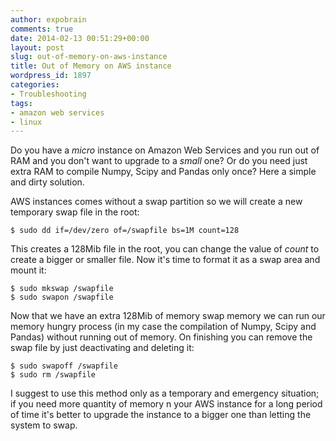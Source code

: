 ```yaml
---
author: expobrain
comments: true
date: 2014-02-13 00:51:29+00:00
layout: post
slug: out-of-memory-on-aws-instance
title: Out of Memory on AWS instance
wordpress_id: 1897
categories:
- Troubleshooting
tags:
- amazon web services
- linux
---
```


Do you have a _micro_ instance on Amazon Web Services and you run out of RAM and you don't want to upgrade to a _small_ one? Or do you need just extra RAM to compile Numpy, Scipy and Pandas only once? Here a simple and dirty solution.



AWS instances comes without a swap partition so we will create a new temporary swap file in the root:


    
    
    $ sudo dd if=/dev/zero of=/swapfile bs=1M count=128
    



This creates a 128Mib file in the root, you can change the value of _count_ to create a bigger or smaller file. Now it's time to format it as a swap area and mount it:


    
    
    $ sudo mkswap /swapfile
    $ sudo swapon /swapfile
    



Now that we have an extra 128Mib of memory swap memory we can run our memory hungry process (in my case the compilation of Numpy, Scipy and Pandas) without running out of memory. On finishing you can remove the swap file by just deactivating and deleting it:


    
    
    $ sudo swapoff /swapfile
    $ sudo rm /swapfile
    



I suggest to use this method only as a temporary and emergency situation; if you need more quantity of memory n your AWS instance for a long period of time it's better to upgrade the instance to a bigger one than letting the system to swap.

